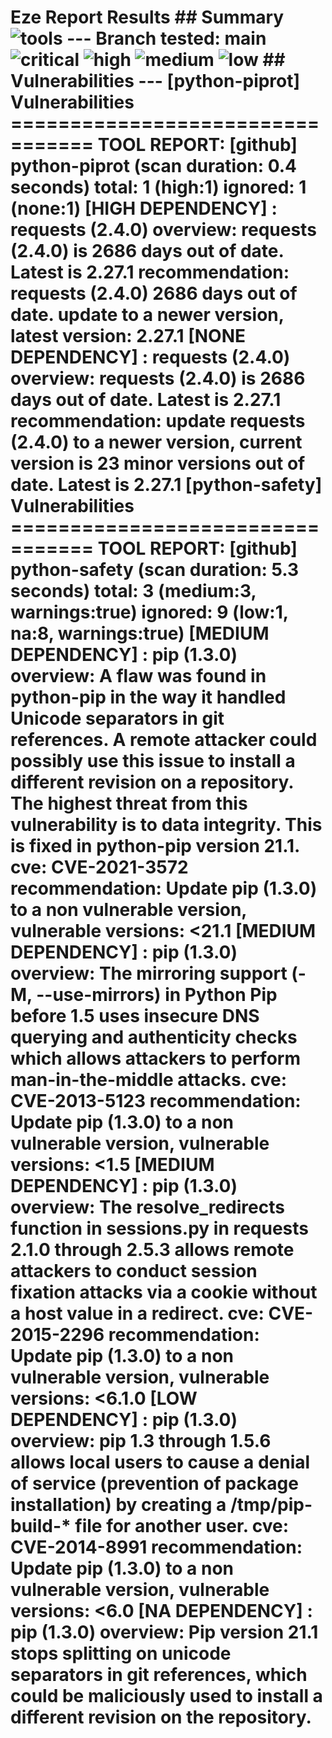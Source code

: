    # Eze Report Results ## Summary ![tools](https://img.shields.io/static/v1?style=plastic&label=Tools_executed&message=5&color=blue) --- Branch tested: main ![critical](https://img.shields.io/static/v1?style=plastic&label=critical&message=0&color=red) ![high](https://img.shields.io/static/v1?style=plastic&label=high&message=3&color=orange) ![medium](https://img.shields.io/static/v1?style=plastic&label=medium&message=7&color=yellow) ![low](https://img.shields.io/static/v1?style=plastic&label=low&message=2&color=lightgrey) ## Vulnerabilities --- [python-piprot] Vulnerabilities ================================= TOOL REPORT: [github] python-piprot (scan duration: 0.4 seconds) total: 1 (high:1) ignored: 1 (none:1) [HIGH DEPENDENCY] : requests (2.4.0) overview: requests (2.4.0) is 2686 days out of date. Latest is 2.27.1 recommendation: requests (2.4.0) 2686 days out of date. update to a newer version, latest version: 2.27.1 [NONE DEPENDENCY] : requests (2.4.0) overview: requests (2.4.0) is 2686 days out of date. Latest is 2.27.1 recommendation: update requests (2.4.0) to a newer version, current version is 23 minor versions out of date. Latest is 2.27.1 [python-safety] Vulnerabilities ================================= TOOL REPORT: [github] python-safety (scan duration: 5.3 seconds) total: 3 (medium:3, warnings:true) ignored: 9 (low:1, na:8, warnings:true) [MEDIUM DEPENDENCY] : pip (1.3.0) overview: A flaw was found in python-pip in the way it handled Unicode separators in git references. A remote attacker could possibly use this issue to install a different revision on a repository. The highest threat from this vulnerability is to data integrity. This is fixed in python-pip version 21.1. cve: CVE-2021-3572 recommendation: Update pip (1.3.0) to a non vulnerable version, vulnerable versions: <21.1 [MEDIUM DEPENDENCY] : pip (1.3.0) overview: The mirroring support (-M, --use-mirrors) in Python Pip before 1.5 uses insecure DNS querying and authenticity checks which allows attackers to perform man-in-the-middle attacks. cve: CVE-2013-5123 recommendation: Update pip (1.3.0) to a non vulnerable version, vulnerable versions: <1.5 [MEDIUM DEPENDENCY] : pip (1.3.0) overview: The resolve_redirects function in sessions.py in requests 2.1.0 through 2.5.3 allows remote attackers to conduct session fixation attacks via a cookie without a host value in a redirect. cve: CVE-2015-2296 recommendation: Update pip (1.3.0) to a non vulnerable version, vulnerable versions: <6.1.0 [LOW DEPENDENCY] : pip (1.3.0) overview: pip 1.3 through 1.5.6 allows local users to cause a denial of service (prevention of package installation) by creating a /tmp/pip-build-* file for another user. cve: CVE-2014-8991 recommendation: Update pip (1.3.0) to a non vulnerable version, vulnerable versions: <6.0 [NA DEPENDENCY] : pip (1.3.0) overview: Pip version 21.1 stops splitting on unicode separators in git references, which could be maliciously used to install a different revision on the repository. 

